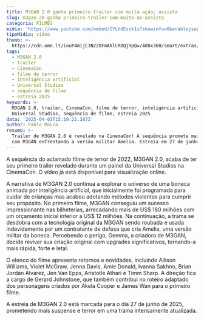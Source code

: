```yaml
---
title: M3GAN 2.0 ganha primeiro trailer com muita ação; assista
slug: m3gan-20-ganha-primeiro-trailer-com-muita-ao-assista
categoria: FILMES
midia: 'https://www.youtube.com/embed/IYLHdEzsk1s?showinfo=0&enablejsapi=1'
tipoMidia: video
thumb: >-
  https://cdn.ome.lt/iouP4mijC3N2ZDFmAhlCRDQj9pQ=/480x360/smart/extras/conteudos/omelete_THUMB_-_2025-03-24T134919.493.png
tags:
  - M3GAN 2.0
  - trailer
  - CinemaCon
  - filme de terror
  - inteligência artificial
  - Universal Studios
  - sequência de filme
  - estreia 2025
keywords: >-
  M3GAN 2.0, trailer, CinemaCon, filme de terror, inteligência artificial,
  Universal Studios, sequência de filme, estreia 2025
data: '2025-04-03T15:10:22.387Z'
author: Pablo Moura
resumo: >-
  Trailer de M3GAN 2.0 é revelado na CinemaCon! A sequência promete mais terror
  com M3GAN enfrentando a versão militar Amelia. Estreia em 27 de junho de 2025.
---
```


A sequência do aclamado filme de terror de 2022, M3GAN 2.0, acaba de ter seu primeiro trailer revelado durante um painel da Universal Studios na CinemaCon. O vídeo já está disponível para visualização online.

A narrativa de M3GAN 2.0 continua a explorar o universo de uma boneca animada por inteligência artificial, que inicialmente foi programada para cuidar de crianças mas acabou adotando métodos violentos para cumprir seu propósito. No primeiro filme, M3GAN conseguiu um sucesso impressionante nas bilheterias, arrecadando mais de US$ 180 milhões com um orçamento inicial inferior a US$ 12 milhões. Na continuação, a trama se desdobra com a tecnologia original da M3GAN sendo roubada e usada indevidamente por um contratante de defesa que cria Amelia, uma versão militar da boneca. Percebendo o perigo, Gemma, a criadora de M3GAN, decide reviver sua criação original com upgrades significativos, tornando-a mais rápida, forte e letal.

O elenco do filme apresenta retornos e novidades, incluindo Allison Williams, Violet McGraw, Jenna Davis, Amie Donald, Ivanna Sakhno, Brian Jordan Alvarez, Jen Van Epps, Aristotle Athari e Timm Sharp. A direção fica a cargo de Gerard Johnstone, que também contribui no roteiro adaptado dos personagens criados por Akela Cooper e James Wan para o primeiro filme.

A estreia de M3GAN 2.0 está marcada para o dia 27 de junho de 2025, prometendo mais suspense e terror em uma trama intensamente atualizada.
